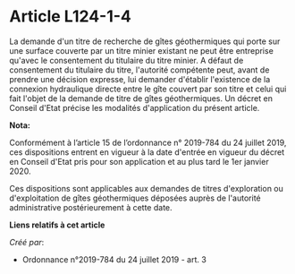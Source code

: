 # Article L124-1-4

La demande d'un titre de recherche de gîtes géothermiques qui porte sur une surface couverte par un titre minier existant ne
peut être entreprise qu'avec le consentement du titulaire du titre minier. A défaut de consentement du titulaire du titre,
l'autorité compétente peut, avant de prendre une décision expresse, lui demander d'établir l'existence de la connexion
hydraulique directe entre le gîte couvert par son titre et celui qui fait l'objet de la demande de titre de gîtes
géothermiques. Un décret en Conseil d'Etat précise les modalités d'application du présent article.

**Nota:**

Conformément à l’article 15 de l’ordonnance n° 2019-784 du 24 juillet 2019, ces dispositions entrent en vigueur à la date
d'entrée en vigueur du décret en Conseil d'Etat pris pour son application et au plus tard le 1er janvier 2020.

Ces dispositions sont applicables aux demandes de titres d'exploration ou d'exploitation de gîtes géothermiques déposées
auprès de l'autorité administrative postérieurement à cette date.

**Liens relatifs à cet article**

_Créé par_:

  - Ordonnance n°2019-784 du 24 juillet 2019 - art. 3
